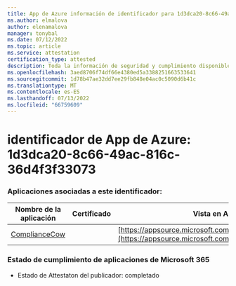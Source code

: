 ```yaml
---
title: App de Azure información de identificador para 1d3dca20-8c66-49ac-816c-36d4f3f33073
ms.author: elmalova
author: elenamalova
manager: tonybal
ms.date: 07/12/2022
ms.topic: article
ms.service: attestation
certification_type: attested
description: Toda la información de seguridad y cumplimiento disponible para 1d3dca20-8c66-49ac-816c-36d4f3f33073.
ms.openlocfilehash: 3aed8706f74df66e4380ed5a3388251663533641
ms.sourcegitcommit: 1d78b47ae32dd7ee29fb848e04ac0c5090d6b41c
ms.translationtype: MT
ms.contentlocale: es-ES
ms.lasthandoff: 07/13/2022
ms.locfileid: "66759609"
---
```

# <a name="azure-app-id-1d3dca20-8c66-49ac-816c-36d4f3f33073"></a>identificador de App de Azure: 1d3dca20-8c66-49ac-816c-36d4f3f33073


### <a name="apps-associated-with-this-id"></a>Aplicaciones asociadas a este identificador:
| **Nombre de la aplicación** | **Certificado** | **Vista en AppSource** |
|--------------|---------------|-----------------------|
| [ComplianceCow](../forward/WA200004247.md) |  | [https://appsource.microsoft.com/product/office/WA200004247](https://appsource.microsoft.com/product/office/WA200004247) |

### <a name="microsoft-365-app-compliance-status"></a>Estado de cumplimiento de aplicaciones de Microsoft 365
- Estado de Attestaton del publicador: completado

